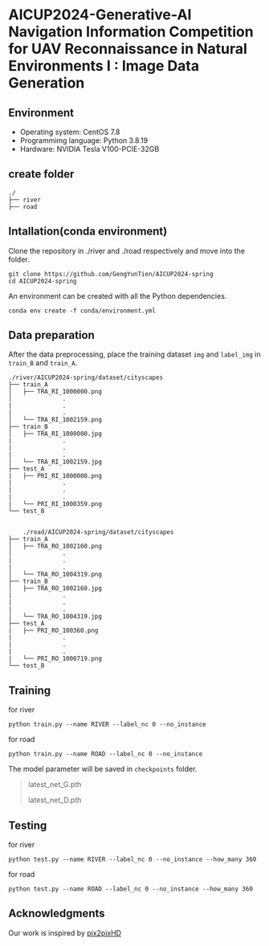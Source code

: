 # AICUP2024-Generative-AI Navigation Information Competition for UAV Reconnaissance in Natural Environments I : Image Data Generation
## Environment
* Operating system: CentOS 7.8
* Programmimg language: Python 3.8.19
* Hardware: NVIDIA Tesla V100-PCIE-32GB
## create folder

    ./
    ├── river
    ├── road
## Intallation(conda environment)
Clone the repository in ./river and ./road respectively and move into the folder.

    git clone https://github.com/GengYunTien/AICUP2024-spring
    cd AICUP2024-spring
  
An environment can be created with all the Python dependencies.

    conda env create -f conda/environment.yml
  
## Data preparation
After the data preprocessing, place the training dataset `img` and `label_img` in `train_B` and `train_A`.

    ./river/AICUP2024-spring/dataset/cityscapes
    ├── train_A
    │   ├── TRA_RI_1000000.png
    │              .
    |              .
    |              .
    │   └── TRA_RI_1002159.png
    ├── train_B
    │   ├── TRA_RI_1000000.jpg
    |              .
    |              .
    |              .
    │   └── TRA_RI_1002159.jpg
    ├── test_A
    |   ├── PRI_RI_1000000.png
    |              . 
    |              .
    |              .
    |   └── PRI_RI_1000359.png
    └── test_B


        ./road/AICUP2024-spring/dataset/cityscapes
    ├── train_A
    │   ├── TRA_RO_1002160.png
    │              .
    |              .
    |              .
    │   └── TRA_RO_1004319.png
    ├── train_B
    │   ├── TRA_RO_1002160.jpg
    |              .
    |              .
    |              .
    │   └── TRA_RO_1004319.jpg
    ├── test_A
    |   ├── PRI_RO_100360.png
    |              . 
    |              .
    |              .
    |   └── PRI_RO_1000719.png
    └── test_B
## Training
for river

    python train.py --name RIVER --label_nc 0 --no_instance

for road

    python train.py --name ROAD --label_nc 0 --no_instance

The model parameter will be saved in `checkpoints` folder.
> latest_net_G.pth
> 
> latest_net_D.pth

## Testing
for river

    python test.py --name RIVER --label_nc 0 --no_instance --how_many 360

for road

    python test.py --name ROAD --label_nc 0 --no_instance --how_many 360

## Acknowledgments
Our work is inspired by [pix2pixHD](https://github.com/NVIDIA/pix2pixHD) 
